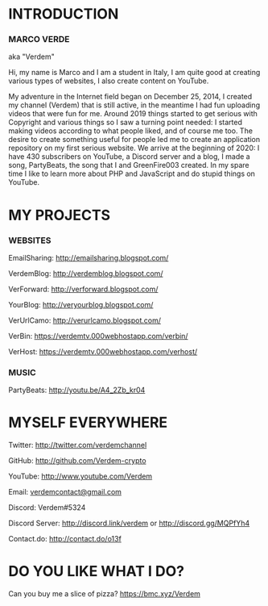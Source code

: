 # INTRODUCTION

### MARCO VERDE

aka "Verdem"

Hi, my name is Marco and I am a student in Italy, I am quite good at creating various types of websites, I also create content on YouTube.  

My adventure in the Internet field began on December 25, 2014, I created my channel (Verdem) that is still active, in the meantime I had fun uploading videos that were fun for me. Around 2019 things started to get serious with Copyright and various things so I saw a turning point needed: I started making videos according to what people liked, and of course me too. The desire to create something useful for people led me to create an application repository on my first serious website. We arrive at the beginning of 2020: I have 430 subscribers on YouTube, a Discord server and a blog, I made a song, PartyBeats, the song that I and GreenFire003 created. In my spare time I like to learn more about PHP and JavaScript and do stupid things on YouTube.

# MY PROJECTS

### WEBSITES

EmailSharing: http://emailsharing.blogspot.com/

VerdemBlog: http://verdemblog.blogspot.com/

VerForward: http://verforward.blogspot.com/

YourBlog: http://veryourblog.blogspot.com/

VerUrlCamo: http://verurlcamo.blogspot.com/

VerBin: https://verdemtv.000webhostapp.com/verbin/

VerHost: https://verdemtv.000webhostapp.com/verhost/

### MUSIC

PartyBeats: http://youtu.be/A4_2Zb_kr04

# MYSELF EVERYWHERE

Twitter: http://twitter.com/verdemchannel

GitHub: http://github.com/Verdem-crypto

YouTube: http://www.youtube.com/Verdem

Email: verdemcontact@gmail.com

Discord: Verdem#5324

Discord Server: http://discord.link/verdem or http://discord.gg/MQPfYh4

Contact.do: http://contact.do/o13f

# DO YOU LIKE WHAT I DO?

Can you buy me a slice of pizza?
https://bmc.xyz/Verdem
